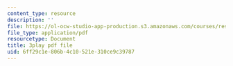 ```yaml
---
content_type: resource
description: ''
file: https://ol-ocw-studio-app-production.s3.amazonaws.com/courses/res-3-003-learn-to-build-your-own-videogame-with-the-unity-game-engine-and-microsoft-kinect-january-iap-2017/6ff29c1e806b4c10521e310ce9c39787_4DmYVsqRbPg.pdf
file_type: application/pdf
resourcetype: Document
title: 3play pdf file
uid: 6ff29c1e-806b-4c10-521e-310ce9c39787
---
```

